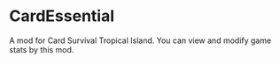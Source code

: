 # CardEssential
A mod for Card Survival Tropical Island. You can view and modify game stats by this mod.

